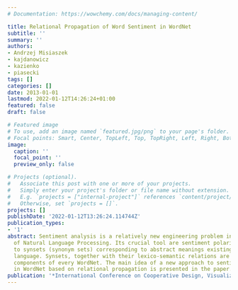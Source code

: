 ```yaml
---
# Documentation: https://wowchemy.com/docs/managing-content/

title: Relational Propagation of Word Sentiment in WordNet
subtitle: ''
summary: ''
authors:
- Andrzej Misiaszek
- kajdanowicz
- kazienko
- piasecki
tags: []
categories: []
date: 2013-01-01
lastmod: 2022-01-12T14:26:24+01:00
featured: false
draft: false

# Featured image
# To use, add an image named `featured.jpg/png` to your page's folder.
# Focal points: Smart, Center, TopLeft, Top, TopRight, Left, Right, BottomLeft, Bottom, BottomRight.
image:
  caption: ''
  focal_point: ''
  preview_only: false

# Projects (optional).
#   Associate this post with one or more of your projects.
#   Simply enter your project's folder or file name without extension.
#   E.g. `projects = ["internal-project"]` references `content/project/deep-learning/index.md`.
#   Otherwise, set `projects = []`.
projects: []
publishDate: '2022-01-12T13:26:24.114744Z'
publication_types:
- '1'
abstract: Sentiment analysis is a relatively new engineering problem in the domain
  of Natural Language Processing. Its crucial tool are sentiment polarities assigned
  to synsets (synonym sets) corresponding to abstract meanings existing the natural
  language. Synsets, together with their lexico-semantic relations are the essential
  components of every WordNet. The main idea of a new approach to sentiment assignment
  in WordNet based on relational propagation is presented in the paper.
publication: '*International Conference on Cooperative Design, Visualization and Engineering*'
---
```

